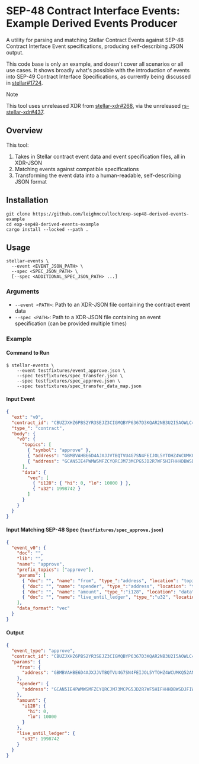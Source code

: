 # SEP-48 Contract Interface Events: Example Derived Events Producer

A utility for parsing and matching Stellar Contract Events against SEP-48 Contract Interface Event specifications, producing self-describing JSON output.

This code base is only an example, and doesn't cover all scenarios or all use cases. It shows broadly what's possible with the introduction of events into SEP-49 Contract Interface Specifications, as currently being discussed in [stellar#1724](https://github.com/orgs/stellar/discussions/1724).

> [!NOTE]
> This tool uses unreleased XDR from [stellar-xdr#268](https://github.com/stellar/stellar-xdr/pull/268), via the unreleased [rs-stellar-xdr#437](https://github.com/stellar/rs-stellar-xdr/pull/437).

## Overview

This tool:

1. Takes in Stellar contract event data and event specification files, all in XDR-JSON
2. Matching events against compatible specifications
3. Transforming the event data into a human-readable, self-describing JSON format

## Installation

```
git clone https://github.com/leighmcculloch/exp-sep48-derived-events-example
cd exp-sep48-derived-events-example
cargo install --locked --path .
```

## Usage

```
stellar-events \
  --event <EVENT_JSON_PATH> \
  --spec <SPEC_JSON_PATH> \
  [--spec <ADDITIONAL_SPEC_JSON_PATH> ...]
```

### Arguments

- `--event <PATH>`: Path to an XDR-JSON file containing the contract event data
- `--spec <PATH>`: Path to a XDR-JSON file containing an event specification (can be provided multiple times)

### Example

#### Command to Run

```
$ stellar-events \
    --event testfixtures/event_approve.json \
    --spec testfixtures/spec_transfer.json \
    --spec testfixtures/spec_approve.json \
    --spec testfixtures/spec_transfer_data_map.json
```

#### Input Event

```json
{
  "ext": "v0",
  "contract_id": "CBUZJXHZ6PBS2YR3SEJZ3CIGMQBYP6367D3KQAR2NB3U2I5AOWLC4DU2",
  "type_": "contract",
  "body": {
    "v0": {
      "topics": [
        { "symbol": "approve" },
        { "address": "GBMBVAHBE6D4AJXJJVTBQTVU4G7SN4FEIJOL5YTOHZ4WCUMKQ52ANL2B" },
        { "address": "GCAN5IE4PWMWSMFZCYQRCJM73MCPG5JD2R7WF5HIFHHHDBWSDJFIWX7X" }
      ],
      "data": {
        "vec": [
          { "i128": { "hi": 0, "lo": 10000 } },
          { "u32": 1998742 }
        ]
      }
    }
  }
}
```

#### Input Matching SEP-48 Spec (`testfixtures/spec_approve.json`)

```json
{
  "event_v0": {
    "doc": "",
    "lib": "",
    "name": "approve",
    "prefix_topics": ["approve"],
    "params": [
      { "doc": "", "name": "from", "type_":"address", "location": "topic_list" },
      { "doc": "", "name": "spender", "type_":"address", "location": "topic_list" },
      { "doc": "", "name": "amount", "type_":"i128", "location": "data" },
      { "doc": "", "name": "live_until_ledger", "type_":"u32", "location": "data" }
    ],
    "data_format": "vec"
  }
}
```

#### Output

```json
{
  "event_type": "approve",
  "contract_id": "CBUZJXHZ6PBS2YR3SEJZ3CIGMQBYP6367D3KQAR2NB3U2I5AOWLC4DU2",
  "params": {
    "from": {
      "address": "GBMBVAHBE6D4AJXJJVTBQTVU4G7SN4FEIJOL5YTOHZ4WCUMKQ52ANL2B"
    },
    "spender": {
      "address": "GCAN5IE4PWMWSMFZCYQRCJM73MCPG5JD2R7WF5HIFHHHDBWSDJFIWX7X"
    },
    "amount": {
      "i128": {
        "hi": 0,
        "lo": 10000
      }
    },
    "live_until_ledger": {
      "u32": 1998742
    }
  }
}
```
